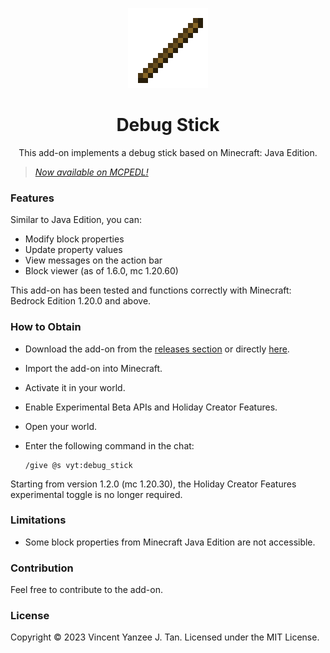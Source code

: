 <div align="center">

![icon](src/pack_icon.png)

# Debug Stick

This add-on implements a debug stick based on Minecraft: Java Edition.

</div>

> [*Now available on MCPEDL!*](https://mcpedl.com/debug-stick/)

### Features

Similar to Java Edition, you can:

- Modify block properties
- Update property values
- View messages on the action bar
- Block viewer (as of 1.6.0, mc 1.20.60)

This add-on has been tested and functions correctly with Minecraft: Bedrock
Edition 1.20.0 and above.

### How to Obtain

- Download the add-on from the [releases section][releases] or directly [here][dl].
- Import the add-on into Minecraft.
- Activate it in your world.
- Enable Experimental Beta APIs and Holiday Creator Features.
- Open your world.
- Enter the following command in the chat:

    ```text
    /give @s vyt:debug_stick
    ```

Starting from version 1.2.0 (mc 1.20.30), the Holiday Creator Features
experimental toggle is no longer required.

### Limitations

- Some block properties from Minecraft Java Edition are not accessible.

### Contribution

Feel free to contribute to the add-on.

### License

Copyright &copy; 2023 Vincent Yanzee J. Tan. Licensed under the MIT License.

[releases]: https://github.com/vytdev/debug-stick/releases
[dl]: https://github.com/vytdev/debug-stick/releases/latest/download/debug-stick.mcpack
